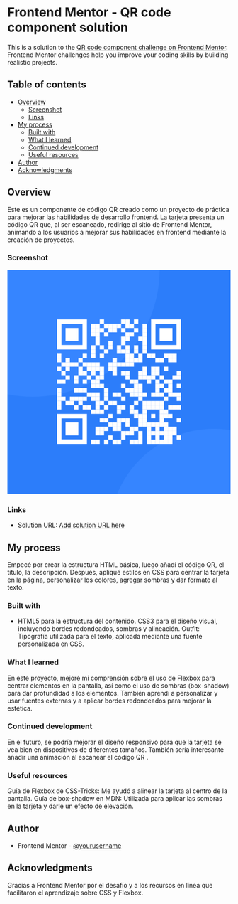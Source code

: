 # Frontend Mentor - QR code component solution
This is a solution to the [QR code component challenge on Frontend Mentor](https://mpadilla15.github.io/Practica/HTML/qr-code-component-main/qr-code-component-main/index.html). Frontend Mentor challenges help you improve your coding skills by building realistic projects. 
## Table of contents
- [Overview](#overview)
  - [Screenshot](#screenshot)
  - [Links](#links)
- [My process](#my-process)
  - [Built with](#built-with)
  - [What I learned](#what-i-learned)
  - [Continued development](#continued-development)
  - [Useful resources](#useful-resources)
- [Author](#author)
- [Acknowledgments](#acknowledgments)
## Overview
 Este es un componente de código QR creado como un proyecto de práctica para mejorar las habilidades de desarrollo frontend. La tarjeta presenta un código QR que, al ser escaneado, redirige al sitio de Frontend Mentor, animando a los usuarios a mejorar sus habilidades en frontend mediante la creación de proyectos.
### Screenshot
![Solucion](images/image-qr-code.png)
### Links
- Solution URL: [Add solution URL here](https://mpadilla15.github.io/Practica/HTML/qr-code-component-main/qr-code-component-main/index.html)
## My process
Empecé por crear la estructura HTML básica, luego añadí el código QR, el título, la descripción. Después, apliqué estilos en CSS para centrar la tarjeta en la página, personalizar los colores, agregar sombras y dar formato al texto.
### Built with
- HTML5 para la estructura del contenido.
    CSS3 para el diseño visual, incluyendo bordes redondeados, sombras y alineación.
    Outfit: Tipografía utilizada para el texto, aplicada mediante una fuente personalizada en CSS.
### What I learned
En este proyecto, mejoré mi comprensión sobre el uso de Flexbox para centrar elementos en la pantalla, así como el uso de sombras (box-shadow) para dar profundidad a los elementos. También aprendí a personalizar y usar fuentes externas y a aplicar bordes redondeados para mejorar la estética.
### Continued development
 En el futuro, se podría mejorar el diseño responsivo para que la tarjeta se vea bien en dispositivos de diferentes tamaños. También sería interesante añadir una animación al escanear el código QR .
### Useful resources
Guía de Flexbox de CSS-Tricks: Me ayudó a alinear la tarjeta al centro de la pantalla.
Guía de box-shadow en MDN: Utilizada para aplicar las sombras en la tarjeta y darle un efecto de elevación.
## Author
- Frontend Mentor - [@yourusername](https://www.frontendmentor.io/profile/Mpadilla15)
## Acknowledgments
  Gracias a Frontend Mentor por el desafío y a los recursos en línea que facilitaron el aprendizaje sobre CSS y Flexbox.


[def]: HTML/qr-code-component-main/qr-code-component-main/README.md